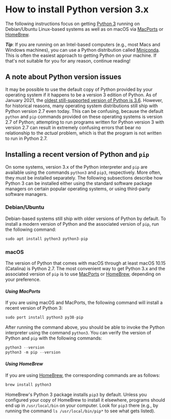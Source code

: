 # How to install Python version 3.x

The following instructions focus on getting [Python 3](https://docs.python.org/3/) running on Debian/Ubuntu Linux-based systems as well as on macOS via [MacPorts](https://www.macports.org) or [HomeBrew](https://brew.sh).

_**Tip**_: If you are running on an Intel-based computers (e.g., most Macs and Windows machines), you can use a Python distribution called [Miniconda](https://docs.conda.io/en/latest/miniconda.html).  This is often the easiest approach to getting Python on your machine.  If that's not suitable for you for any reason, continue reading!


## A note about Python version issues

It may be possible to use the default copy of Python provided by your operating system if it happens to be a version 3 edition of Python.  As of January 2021, the [oldest still-supported version of Python is 3.6](https://www.python.org/downloads/).  However, for historical reasons, many operating system distributions still ship with Python version 2.7 even today. This can be confusing, because the default `python` and `pip` commands provided on these operating systems is version 2.7 of Python; attempting to run programs written for Python version 3 with version 2.7 can result in extremely confusing errors that bear no relationship to the _actual_ problem, which is that the program is not written to run in Python 2.7.


## Installing a recent version of Python and `pip`

On some systems, version 3.x of the Python interpreter and `pip` are available using the commands `python3` and `pip3`, respectively. More often, they must be installed separately.  The following subsections describe how Python 3 can be installed either using the standard software package managers on certain popular operating systems, or using third-party software managers.


### Debian/Ubuntu

Debian-based systems still ship with older versions of Python by
default. To install a modern version of Python and the associated version of `pip`, run the following command:

```python
sudo apt install python3 python3-pip
```

### macOS

The version of Python that comes with macOS through at least macOS 10.15 (Catalina) is Python 2.7.  The most convenient way to get Python 3.x and the associated version of `pip` is to use [MacPorts](https://www.macports.org) or [HomeBrew](https://brew.sh), depending on your preference.


#### _Using MacPorts_

If you are using macOS and MacPorts, the following command will install a recent version of Python 3:

```python
sudo port install python3 py38-pip
```

After running the command above, you should be able to invoke the Python interpreter using the command `python3`. You can verify the version of Python and `pip` with the following commands:

```python
python3 --version
python3 -m pip --version
```

#### _Using HomeBrew_

If you are using [HomeBrew](https://brew.sh), the corresponding commands are as follows:

```python
brew install python3
```

HomeBrew's Python 3 package installs `pip3` by default.  Unless you configured your copy of HomeBrew to install it elsewhere, programs should end up in `/usr/local/bin` on your computer.  Look for `pip3` there (e.g., by running the command `ls /usr/local/bin/pip*` to see what gets listed).
